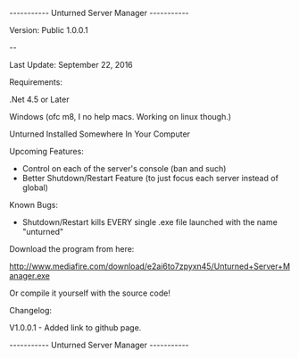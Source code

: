 ----------- Unturned Server Manager -----------

Version: Public 1.0.0.1

--

Last Update: September 22, 2016

Requirements:

.Net 4.5 or Later

Windows (ofc m8, I no help macs. Working on linux though.)

Unturned Installed Somewhere In Your Computer


Upcoming Features:

* Control on each of the server's console (ban and such)
* Better Shutdown/Restart Feature (to just focus each server instead of global)

Known Bugs:

* Shutdown/Restart kills EVERY single .exe file launched with the name "unturned"


Download the program from here:

http://www.mediafire.com/download/e2ai6to7zpyxn45/Unturned+Server+Manager.exe

Or compile it yourself with the source code!

Changelog:

V1.0.0.1 - Added link to github page.

----------- Unturned Server Manager -----------